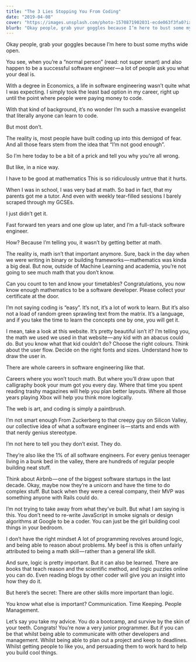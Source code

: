 ```yaml
---
title: "The 3 Lies Stopping You From Coding"
date: "2019-04-08"
cover: "https://images.unsplash.com/photo-1570871902031-ecde063f3fa0?ixlib=rb-1.2.1&ixid=eyJhcHBfaWQiOjEyMDd9&auto=format&fit=crop&w=2090&q=80"
blurb: "Okay people, grab your goggles because I’m here to bust some myths wide open."
---
```


Okay people, grab your goggles because I’m here to bust some myths wide open.

You see, when you’re a “normal person” (read: not super smart) and also happen to be a successful software engineer — a lot of people ask you what your deal is.

With a degree in Economics, a life in software engineering wasn’t quite what I was expecting. I simply took the least bad option in my career, right up until the point where people were paying money to code.

With that kind of background, it’s no wonder I’m such a massive evangelist that literally anyone can learn to code.

But most don’t.

The reality is, most people have built coding up into this demigod of fear. And all those fears stem from the idea that “I’m not good enough”.

So I’m here today to be a bit of a prick and tell you why you’re all wrong.

But like, in a nice way.

I have to be good at mathematics
This is so ridiculously untrue that it hurts.

When I was in school, I was very bad at math. So bad in fact, that my parents got me a tutor. And even with weekly tear-filled sessions I barely scraped through my GCSEs.

I just didn’t get it.

Fast forward ten years and one glow up later, and I’m a full-stack software engineer.

How? Because I’m telling you, it wasn’t by getting better at math.

The reality is, math isn’t that important anymore. Sure, back in the day when we were writing in binary or building frameworks — mathematics was kinda a big deal. But now, outside of Machine Learning and academia, you’re not going to see much math that you don’t know.

Can you count to ten and know your timetables? Congratulations, you now know enough mathematics to be a software developer. Please collect your certificate at the door.

I’m not saying coding is “easy”. It’s not, it’s a lot of work to learn. But it’s also not a load of random green sprawling text from the matrix. It’s a language, and if you take the time to learn the concepts one by one, you will get it.

I mean, take a look at this website. It’s pretty beautiful isn’t it? I’m telling you, the math we used we used in that website — any kid with an abacus could do. But you know what that kid couldn’t do? Choose the right colours. Think about the user flow. Decide on the right fonts and sizes. Understand how to draw the user in.

There are whole careers in software engineering like that.

Careers where you won’t touch math. But where you’ll draw upon that calligraphy book your mum got you every day. Where that time you spent reading trashy magazines will help you plan better layouts. Where all those years playing Xbox will help you think more logically.

The web is art, and coding is simply a paintbrush.

I’m not smart enough
From Zuckerberg to that creepy guy on Silicon Valley, our collective idea of what a software engineer is — starts and ends with that nerdy genius stereotype.

I’m not here to tell you they don’t exist. They do.

They’re also like the 1% of all software engineers. For every genius teenager living in a bunk bed in the valley, there are hundreds of regular people building neat stuff.

Think about Airbnb — one of the biggest software startups in the last decade. Okay, maybe now they’re a unicorn and have the time to do complex stuff. But back when they were a cereal company, their MVP was something anyone with Rails could do.

I’m not trying to take away from what they’ve built. But what I am saying is this. You don’t need to re-write JavaScript in smoke signals or design algorithms at Google to be a coder. You can just be the girl building cool things in your bedroom.

I don’t have the right mindset
A lot of programming revolves around logic, and being able to reason about problems. My beef is this is often unfairly attributed to being a math skill — rather than a general life skill.

And sure, logic is pretty important. But it can also be learned. There are books that teach reason and the scientific method, and logic puzzles online you can do. Even reading blogs by other coder will give you an insight into how they do it.

But here’s the secret: There are other skills more important than logic.

You know what else is important? Communication. Time Keeping. People Management.

Let’s say you take my advice. You do a bootcamp, and survive by the skin of your teeth. Congrats! You’re now a very junior programmer. But if you can be that whilst being able to communicate with other developers and management. Whilst being able to plan out a project and keep to deadlines. Whilst getting people to like you, and persuading them to work hard to help you build cool things.
